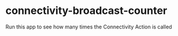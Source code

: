 # connectivity-broadcast-counter
Run this app to see how many times the Connectivity Action is called
